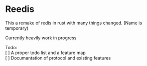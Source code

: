 # Reedis

This a remake of redis in rust with many things changed. (Name is temporary)

Currently heavily work in progress

Todo:  
[ ] A proper todo list and a feature map  
[ ] Documantation of protocol and existing features
